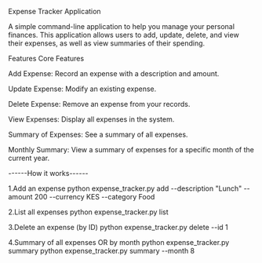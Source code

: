 Expense Tracker Application

A simple command-line application to help you manage your personal finances. This application allows users to add, update, delete, and view their expenses, as well as view summaries of their spending.

Features
Core Features

Add Expense: Record an expense with a description and amount.

Update Expense: Modify an existing expense.

Delete Expense: Remove an expense from your records.

View Expenses: Display all expenses in the system.

Summary of Expenses: See a summary of all expenses.

Monthly Summary: View a summary of expenses for a specific month of the current year.

------How it works------

1.Add an expense
python expense_tracker.py add --description "Lunch" --amount 200 --currency KES --category Food

2.List all expenses
python expense_tracker.py list

3.Delete an expense (by ID)
python expense_tracker.py delete --id 1

4.Summary of all expenses OR by month
python expense_tracker.py summary
python expense_tracker.py summary --month 8
